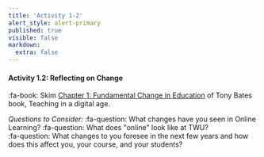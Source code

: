 ```yaml
---
title: 'Activity 1-2'
alert_style: alert-primary
published: true
visible: false
markdown:
  extra: false
---
```


#### Activity 1.2: Reflecting on Change

:fa-book: Skim [Chapter 1: Fundamental Change in Education](https://pressbooks.bccampus.ca/teachinginadigitalagev2/part/chapter-1-fundamental-change-in-education/) of Tony Bates book, Teaching in a digital age.


*Questions to Consider:*
:fa-question: What changes have you seen in Online Learning?
:fa-question: What does "online" look like at TWU?  
:fa-question: What changes to you foresee in the next few years and how does this affect you, your course, and your students?

